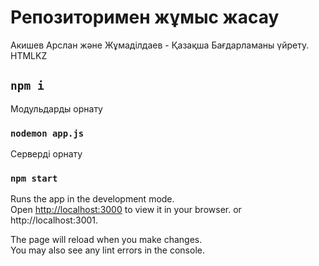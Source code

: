 # Репозиторимен жұмыс жасау

Акишев Арслан және Жұмаділдаев - Қазақша Бағдарламаны үйрету. HTMLKZ

## `npm i`

Модульдарды орнату

### `nodemon app.js`
Серверді орнату

### `npm start`

Runs the app in the development mode.\
Open [http://localhost:3000](http://localhost:3000) to view it in your browser. or http://localhost:3001.

The page will reload when you make changes.\
You may also see any lint errors in the console.
